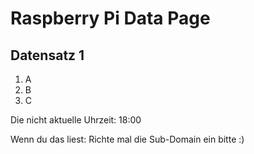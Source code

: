 
# Raspberry Pi Data Page
## Datensatz 1
1. A
2. B
3. C

Die nicht aktuelle Uhrzeit: 18:00

Wenn du das liest: Richte mal die Sub-Domain ein bitte :)
    